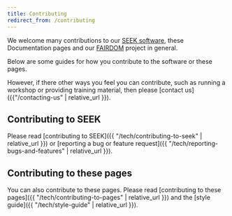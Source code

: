 ```yaml
---
title: Contributing
redirect_from: /contributing
---
```


We welcome many contributions to our [SEEK software](https://seek4science.org), these Documentation pages and our [FAIRDOM](https://fair-dom.org) project in general.

Below are some guides for how you contribute to the software or these pages.

However, if there other ways you feel you can contribute, such as running a workshop or providing training material, then please [contact us]({{"/contacting-us" | relative_url }}).

## Contributing to SEEK

Please read [contributing to SEEK]({{ "/tech/contributing-to-seek" | relative_url }}) or [reporting a bug or feature request]({{ "/tech/reporting-bugs-and-features" | relative_url }}).


## Contributing to these pages

You can also contribute to these pages.
Please read [contributing to these pages]({{ "/tech/contributing-to-pages" | relative_url }}) and the [style guide]({{ "/tech/style-guide" | relative_url }}).

